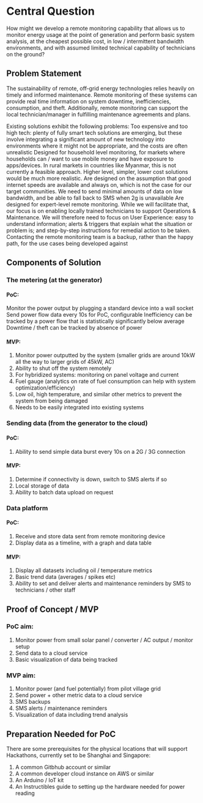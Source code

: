 ---
---


# Central Question
 
How might we develop a remote monitoring capability that allows us to monitor energy usage at the point of generation and perform basic system analysis, at the cheapest possible cost, in low / intermittent bandwidth environments, and with assumed limited technical capability of technicians on the ground?
 
## Problem Statement
The sustainability of remote, off-grid energy technologies relies heavily on timely and informed maintenance. Remote monitoring of these systems can provide real time information on system downtime, inefficiencies, consumption, and theft. Additionally, remote monitoring can support the local technician/manager in fulfilling maintenance agreements and plans.

Existing solutions exhibit the following problems:
Too expensive and too high tech: plenty of fully smart tech solutions are emerging, but these involve integrating a significant amount of new technology into environments where it might not be appropriate, and the costs are often unrealistic
Designed for household level monitoring, for markets where households can / want to use mobile money and have exposure to apps/devices. In rural markets in countries like Myanmar, this is not currently a feasible approach. Higher level, simpler, lower cost solutions would be much more realistic.
Are designed on the assumption that good internet speeds are available and always on, which is not the case for our target communities. We need to send minimal amounts of data on low bandwidth, and be able to fall back to SMS when 2g is unavailable
Are designed for expert-level remote monitoring. While we will facilitate that, our focus is on enabling locally trained technicians to support Operations & Maintenance. We will therefore need to focus on User Experience: easy to understand information; alerts & triggers that explain what the situation or problem is; and step-by-step instructions for remedial action to be taken. Contacting the remote monitoring team is a backup, rather than the happy path, for the use cases being developed against



## Components of Solution
 
### The metering (at the generator)
#### PoC: 
Monitor the power output by plugging a standard device into a wall socket
Send power flow data every 10s for PoC, configurable
Inefficiency can be tracked by a power flow that is statistically significantly below average
Downtime / theft can be tracked by absence of power
#### MVP:
1.  Monitor power outputted by the system (smaller grids are around 10kW all the way to larger grids of 45kW, AC)
1. Ability to shut off the system remotely
1. For hybridized systems: monitoring on panel voltage and current
1. Fuel gauge (analytics on rate of fuel consumption can help with system optimization/efficiency)
1. Low oil,  high temperature,  and similar other metrics to prevent the system from being damaged
1. Needs to be easily integrated into existing systems



### Sending data (from the generator to the cloud)
#### PoC:
1. Ability to send simple data burst every 10s on a 2G / 3G connection
#### MVP:
1. Determine if connectivity is down, switch to SMS alerts if so
1. Local storage of data
1. Ability to batch data upload on request

### Data platform
#### PoC:
1. Receive and store data sent from remote monitoring device
1. Display data as a timeline, with a graph and data table
#### MVP:
1. Display all datasets including oil / temperature metrics
1. Basic trend data (averages / spikes etc)
1. Ability to set and deliver alerts and maintenance reminders by SMS to technicians / other staff

## Proof of Concept / MVP

### PoC aim:
1. Monitor power from small solar panel / converter / AC output / monitor setup
1. Send data to a cloud service
1. Basic visualization of data being tracked


### MVP aim:
1. Monitor power (and fuel potentially) from pilot village grid 
1. Send power + other metric data to a cloud service
1. SMS backups
1. SMS alerts / maintenance reminders
1. Visualization of data including trend analysis

## Preparation Needed for PoC

There are some prerequisites for the physical locations that will support Hackathons, currently set to be Shanghai and Singapore:

1. A common Gitbhub account or similar
1. A common developer cloud instance on AWS or similar
1. An Arduino / IoT kit
1. An Instructibles guide to setting up the hardware needed for power reading


